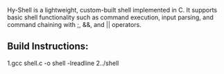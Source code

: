 Hy-Shell is a lightweight, custom-built shell implemented in C. It supports basic shell functionality such as command execution, input parsing, and command chaining with ;, &&, and || operators.
## Build Instructions:
1.gcc shell.c -o shell -lreadline
2../shell
